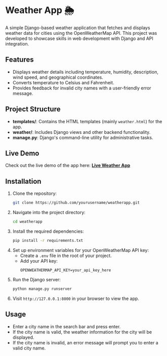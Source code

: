 # Weather App 🌦️

A simple Django-based weather application that fetches and displays weather data for cities using the OpenWeatherMap API. This project was developed to showcase skills in web development with Django and API integration.

## Features
- Displays weather details including temperature, humidity, description, wind speed, and geographical coordinates.
- Converts temperature to Celsius and Fahrenheit.
- Provides feedback for invalid city names with a user-friendly error message.

## Project Structure

- **templates/**: Contains the HTML templates (mainly `weather.html`) for the app.
- **weather/**: Includes Django views and other backend functionality.
- **manage.py**: Django's command-line utility for administrative tasks.

## Live Demo

Check out the live demo of the app here:
[**Live Weather App**](https://your-live-deployment-link.com) 

## Installation

1. Clone the repository:
   ```bash
   git clone https://github.com/yourusername/weatherapp.git
   ```
2. Navigate into the project directory:
   ```bash
   cd weatherapp
   ```
3. Install the required dependencies:
   ```bash
   pip install -r requirements.txt
   ```
4. Set up environment variables for your OpenWeatherMap API key:
   - Create a `.env` file in the root of your project.
   - Add your API key:
     ```
     OPENWEATHERMAP_API_KEY=your_api_key_here
     ```
5. Run the Django server:
   ```bash
   python manage.py runserver
   ```
6. Visit `http://127.0.0.1:8000` in your browser to view the app.

## Usage

- Enter a city name in the search bar and press enter.
- If the city name is valid, the weather information for the city will be displayed.
- If the city name is invalid, an error message will prompt you to enter a valid city name.

